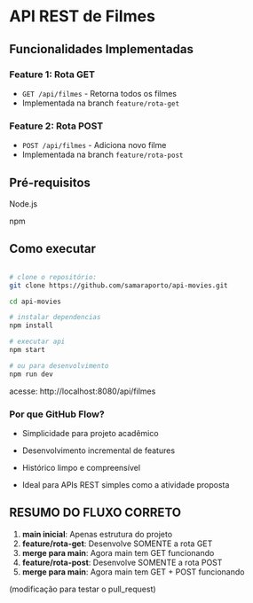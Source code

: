 # API REST de Filmes

## Funcionalidades Implementadas

### Feature 1: Rota GET
- `GET /api/filmes` - Retorna todos os filmes
- Implementada na branch `feature/rota-get`

### Feature 2: Rota POST  
- `POST /api/filmes` - Adiciona novo filme
- Implementada na branch `feature/rota-post`

## Pré-requisitos
Node.js

npm

## Como executar


```bash

# clone o repositório:
git clone https://github.com/samaraporto/api-movies.git

cd api-movies

# instalar dependencias
npm install

# executar api
npm start

# ou para desenvolvimento
npm run dev
```

acesse: http://localhost:8080/api/filmes


### Por que GitHub Flow?

* Simplicidade para projeto acadêmico

* Desenvolvimento incremental de features

* Histórico limpo e compreensível

* Ideal para APIs REST simples como a atividade proposta

## RESUMO DO FLUXO CORRETO

1. **main inicial**: Apenas estrutura do projeto
2. **feature/rota-get**: Desenvolve SOMENTE a rota GET  
3. **merge para main**: Agora main tem GET funcionando
4. **feature/rota-post**: Desenvolve SOMENTE a rota POST
5. **merge para main**: Agora main tem GET + POST funcionando


(modificação para testar o pull_request)